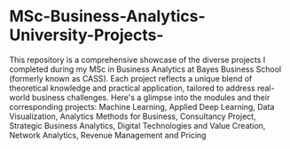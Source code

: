 # MSc-Business-Analytics-University-Projects-
This repository is a comprehensive showcase of the diverse projects I completed during my MSc in Business Analytics at Bayes Business School (formerly known as CASS). Each project reflects a unique blend of theoretical knowledge and practical application, tailored to address real-world business challenges. Here's a glimpse into the modules and their corresponding projects: Machine Learning, Applied Deep Learning, Data Visualization, Analytics Methods for Business, Consultancy Project, Strategic Business Analytics, Digital Technologies and Value Creation, Network Analytics, Revenue Management and Pricing

